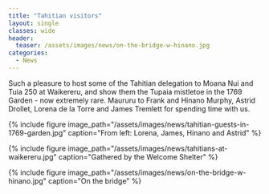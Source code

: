 ```yaml
---
title: "Tahitian visitors"
layout: single
classes: wide
header:
  teaser: /assets/images/news/on-the-bridge-w-hinano.jpg
categories:
  - News
---
```


Such a pleasure to host some of the Tahitian delegation to Moana Nui and Tuia 250 at Waikereru, and show them the Tupaia mistletoe in the 1769 Garden - now extremely rare. Maururu to Frank and Hinano Murphy, Astrid Drollet, ​Lorena de la Torre​ and James Tremlett for spending time with us.

{% include figure image_path="/assets/images/news/tahitian-guests-in-1769-garden.jpg" caption="From left: ​Lorena, James, Hinano and Astrid" %}

{% include figure image_path="/assets/images/news/tahitians-at-waikereru.jpg" caption="Gathered by the Welcome Shelter" %}

{% include figure image_path="/assets/images/news/on-the-bridge-w-hinano.jpg" caption="On the bridge" %}


